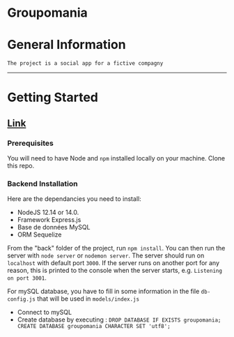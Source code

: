 # **Groupomania**

# General Information

```
The project is a social app for a fictive compagny
```

---

# Getting Started

## [Link]()

### Prerequisites

You will need to have Node and `npm` installed locally on your machine. Clone this repo.

### Backend Installation

Here are the dependancies you need to install:

- NodeJS 12.14 or 14.0.
- Framework Express.js
- Base de données MySQL
- ORM Sequelize

From the "back" folder of the project, run `npm install`. You can then run the server with `node server` or `nodemon server`.
The server should run on `localhost` with default port `3000`. If the
server runs on another port for any reason, this is printed to the
console when the server starts, e.g. `Listening on port 3001`.

For mySQL database, you have to fill in some information in the file `db-config.js` that will be used in `models/index.js`

- Connect to mySQL
- Create database by executing : `DROP DATABASE IF EXISTS groupomania; CREATE DATABASE groupomania CHARACTER SET 'utf8';`
